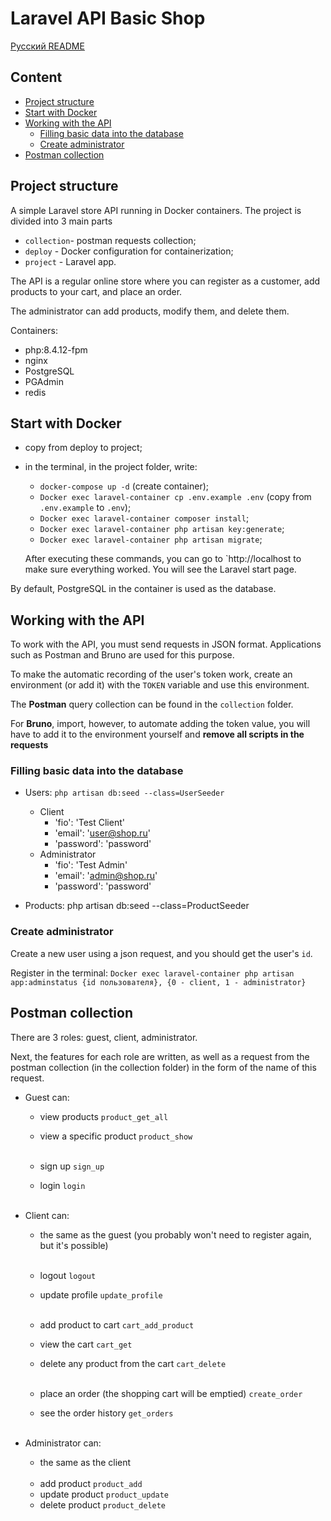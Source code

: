 <h1>Laravel API Basic Shop</h1>

[Русский README](README-RU.md)

<h2>Content</h2>

- [Project structure](#project_structure)
- [Start with Docker](#docker_start)
- [Working with the API](#work_with_API)
    - [Filling basic data into the database](#fill_data)
    - [Create administrator](#create_admin)
- [Postman collection](#postman_collection)


<h2 id="project_structure">Project structure</h2>

A simple Laravel store API running in Docker containers. The project is divided into 3 main parts
- `collection`- postman requests collection;
- `deploy` - Docker configuration for containerization;
- `project` - Laravel app.
  
The API is a regular online store where you can register as a customer, add products to your cart, and place an order.

  The administrator can add products, modify them, and delete them.

Containers:
- php:8.4.12-fpm
- nginx
- PostgreSQL
- PGAdmin
- redis

<h2 id="docker_start">Start with Docker</h2>

- copy from deploy to project;
- in the terminal, in the project folder, write:
    - `docker-compose up -d` (create container);
    - `Docker exec laravel-container cp .env.example .env` (copy from `.env.example` to `.env`);
    - `Docker exec laravel-container composer install`;
    - `Docker exec laravel-container php artisan key:generate`;
    - `Docker exec laravel-container php artisan migrate`;

  After executing these commands, you can go to `http://localhost to make sure everything worked. You will see the Laravel start page.

By default, PostgreSQL in the container is used as the database.

<h2 id="work_with_API">Working with the API</h2>

To work with the API, you must send requests in JSON format. Applications such as Postman and Bruno are used for this purpose.

To make the automatic recording of the user's token work, create an environment (or add it) with the `TOKEN` variable and use this environment.

The **Postman** query collection can be found in the `collection` folder.

For **Bruno**, import, however, to automate adding the token value, you will have to add it to the environment yourself and **remove all scripts in the requests**

<h3 id="fill_data">Filling basic data into the database</h3>

- Users: `php artisan db:seed --class=UserSeeder`
    - Client
        - 'fio': 'Test Client'
        - 'email': 'user@shop.ru'
        - 'password': 'password'
    - Administrator
        - 'fio': 'Test Admin'
        - 'email': 'admin@shop.ru'
        - 'password': 'password'

- Products: php artisan db:seed --class=ProductSeeder

<h3 id="create_admin">Create administrator</h3>

Create a new user using a json request, and you should get the user's `id`.

Register in the terminal:
`Docker exec laravel-container php artisan app:adminstatus {id пользователя}, {0 - client, 1 - administrator}`

<h2 id="postman_collection">Postman collection</h2>

There are 3 roles: guest, client, administrator.

Next, the features for each role are written, as well as a request from the postman collection (in the collection folder) in the form of the name of this request.

- Guest can:
    - view products `product_get_all`
    - view a specific product `product_show`
      <br><br>

    - sign up `sign_up`
    - login `login`
      <br><br>

- Client can:
    - the same as the guest (you probably won't need to register again, but it's possible)
      <br><br>

    - logout `logout`
    - update profile `update_profile`
      <br><br>

    - add product to cart  `cart_add_product`
    - view the cart `cart_get`
    - delete any product from the cart `cart_delete`
      <br><br>

    - place an order (the shopping cart will be emptied) `create_order`
    - see the order history `get_orders`
      <br><br>

- Administrator can:
    - the same as the client
      <br><br>
    - add product `product_add`
    - update product `product_update`
    - delete product `product_delete`
